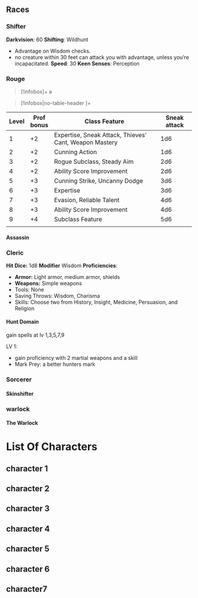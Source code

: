 ## Races
### Shifter
**Darkvision**: 60
**Shifting**: Wildhunt
- Advantage on Wisdom checks.
- no creature within 30 feet can attack you with advantage, unless you’re incapacitated.
**Speed**: 30
**Keen Senses**: Perception





### Rouge
>[!infobox]+
>a

>[!infobox|no-table-header ]+  

| Level | Prof <br>bonus | Class Feature                                          | Sneak attack |
| ----- | -------------- | ------------------------------------------------------ | ------------ |
| 1     | +2             | Expertise, Sneak Attack, Thieves’ Cant, Weapon Mastery | 1d6          |
| 2     | +2             | Cunning Action                                         | 1d6          |
| 3     | +2             | Rogue Subclass, Steady Aim                             | 2d6          |
| 4     | +2             | Ability Score Improvement                              | 2d6          |
| 5     | +3             | Cunning Strike, Uncanny Dodge                          | 3d6          |
| 6     | +3             | Expertise                                              | 3d6          |
| 7     | +3             | Evasion, Reliable Talent                               | 4d6          |
| 8     | +3             | Ability Score Improvement                              | 4d6          |
| 9     | +4             | Subclass Feature                                       | 5d6          |
|       |                |                                                        |              |

#### Assassin



### Cleric
**Hit Dice:** 1d8
**Modifier** Wisdom 
**Proficiencies**:
- **Armor:** Light armor, medium armor, shields
- **Weapons:** Simple weapons
- Tools: None
- Saving Throws: Wisdom, Charisma
- Skills: Choose two from History, Insight, Medicine, Persuasion, and Religion



#### Hunt Domain
gain spells at lv 1,3,5,7,9

LV 1: 
- gain proficiency with 2 martial weapons and a skill
- Mark Prey: a better hunters mark


###  Sorcerer
#### Skinshifter



### warlock
#### The Warlock


# List Of Characters





## character 1




## character 2



## character 3


## character 4


## character 5


## character 6


## character7


